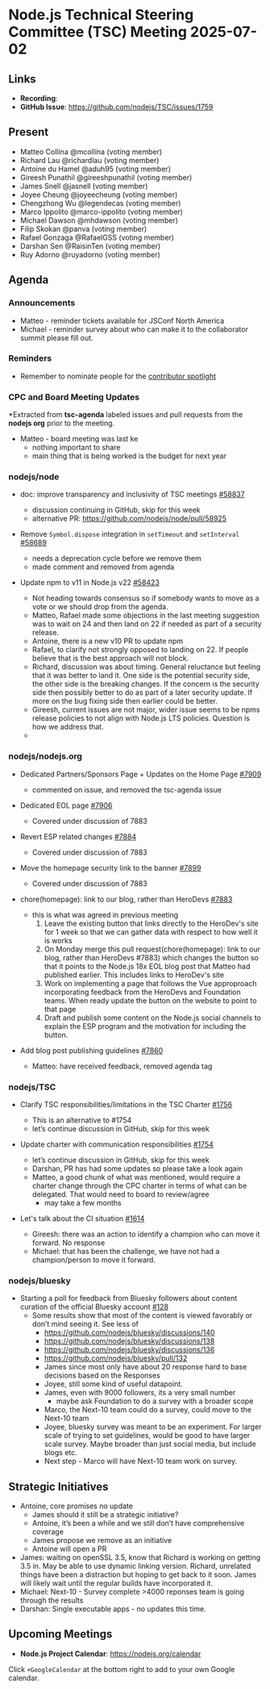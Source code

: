 # Node.js Technical Steering Committee (TSC) Meeting 2025-07-02

## Links

* **Recording**:
* **GitHub Issue**: <https://github.com/nodejs/TSC/issues/1759>

## Present

* Matteo Collina @mcollina (voting member)
* Richard Lau @richardlau (voting member)
* Antoine du Hamel @aduh95 (voting member)
* Gireesh Punathil @gireeshpunathil (voting member)
* James Snell @jasnell (voting member)
* Joyee Cheung @joyeecheung (voting member)
* Chengzhong Wu @legendecas (voting member)
* Marco Ippolito @marco-ippolito (voting member)
* Michael Dawson @mhdawson (voting member)
* Filip Skokan @panva (voting member)
* Rafael Gonzaga @RafaelGSS (voting member)
* Darshan Sen @RaisinTen (voting member)
* Ruy Adorno @ruyadorno (voting member)

## Agenda

### Announcements

* Matteo - reminder tickets available for JSConf North America
* Michael - reminder survey about who can make it to the collaborator summit please fill out.

### Reminders

* Remember to nominate people for the [contributor spotlight](https://github.com/nodejs/node/blob/main/doc/contributing/reconizing-contributors.md#bi-monthly-contributor-spotlight)

### CPC and Board Meeting Updates

*Extracted from **tsc-agenda** labeled issues and pull requests from the **nodejs org** prior to the meeting.

* Matteo - board meeting was last ke
  * nothing important to share
  * main thing that is being worked is the budget for next year

### nodejs/node

* doc: improve transparency and inclusivity of TSC meetings [#58837](https://github.com/nodejs/node/pull/58837)
  * discussion continuing in GitHub, skip for this week
  * alternative PR: <https://github.com/nodejs/node/pull/58925>

* Remove `Symbol.dispose` integration in `setTimeout` and `setInterval` [#58689](https://github.com/nodejs/node/issues/58689)
  * needs a deprecation cycle before we remove them
  * made comment and removed from agenda

* Update npm to v11 in Node.js v22 [#58423](https://github.com/nodejs/node/issues/58423)
  * Not heading towards consensus so if somebody wants to move as a vote or we should
    drop from the agenda.
  * Matteo, Rafael made some objections in the last meeting suggestion was to wait on 24
    and then land on 22 if needed as part of a security release.
  * Antoine, there is a new v10 PR to update npm
  * Rafael, to clarify not strongly opposed to landing on 22. If people believe that is the best
    approach will not block.
  * Richard, discussion was about timing. General reluctance but feeling that it was better
    to land it.  One side is the potential security side, the other side is the breaking changes. If
    the concern is the security side then possibly better to do as part of a later security update. If
    more on the bug fixing side then earlier could be better.
  * Gireesh, current issues are not major, wider issue seems to be npms release policies to not
    align with Node.js LTS policies. Question is how we address that.
  *

### nodejs/nodejs.org

* Dedicated Partners/Sponsors Page + Updates on the Home Page [#7909](https://github.com/nodejs/nodejs.org/issues/7909)
  * commented on issue, and removed the tsc-agenda issue

* Dedicated EOL page [#7906](https://github.com/nodejs/nodejs.org/issues/7906)
  * Covered under discussion of 7883

* Revert ESP related changes [#7884](https://github.com/nodejs/nodejs.org/pull/7884)
  * Covered under discussion of 7883

* Move the homepage security link to the banner [#7899](https://github.com/nodejs/nodejs.org/issues/7899)
  * Covered under discussion of 7883

* chore(homepage): link to our blog, rather than HeroDevs [#7883](https://github.com/nodejs/nodejs.org/pull/7883)
  * this is what was agreed in previous meeting
    1. Leave the existing button that links directly to the HeroDev's site for 1 week so that we can gather data with respect to how well it is works
    1. On Monday merge this pull request(chore(homepage): link to our blog, rather than HeroDevs #7883) which changes the button so that it points to the Node.js 18x EOL blog post that Matteo had published earlier. This includes links to HeroDev's site
    1. Work on implementing a page that follows the Vue approproach incorporating feedback from the HeroDevs and Foundation teams. When ready update the button on the website to point to that page
    1. Draft and publish some content on the Node.js social channels to explain the ESP program and the motivation for including the button.

* Add blog post publishing guidelines [#7860](https://github.com/nodejs/nodejs.org/pull/7860)
  * Matteo: have received feedback, removed agenda tag

### nodejs/TSC

* Clarify TSC responsibilities/limitations in the TSC Charter [#1756](https://github.com/nodejs/TSC/pull/1756)
  * This is an alternative to #1754
  * let’s continue discussion in GitHub, skip for this week

* Update charter with communication responsibilities [#1754](https://github.com/nodejs/TSC/pull/1754)
  * let’s continue discussion in GitHub, skip for this week
  * Darshan, PR has had some updates so please take a look again
  * Matteo, a good chunk of what was mentioned, would require a charter change through the
    CPC charter in terms of what can be delegated. That would need to board to review/agree
    * may take a few months

* Let's talk about the CI situation [#1614](https://github.com/nodejs/TSC/issues/1614)
  * Gireesh: there was an action to identify a champion who can move it forward. No response
  * Michael: that has been the challenge, we have not had a champion/person to move it
    forward.

### nodejs/bluesky

* Starting a poll for feedback from Bluesky followers about content curation of the official Bluesky account [#128](https://github.com/nodejs/bluesky/issues/128)
  * Some results show that most of the content is viewed favorably or don’t mind seeing it.
    See less of
    * <https://github.com/nodejs/bluesky/discussions/140>
    * <https://github.com/nodejs/bluesky/discussions/138>
    * <https://github.com/nodejs/bluesky/discussions/136>
    * <https://github.com/nodejs/bluesky/pull/132>
    * James since most only have about 20 response hard to base decisions based on the
      Responses
    * Joyee, still some kind of useful datapoint.
    * James, even with 9000 followers, its a very small number
      * maybe ask Foundation to do a survey with a broader scope
    * Marco, the Next-10 team could do a survey, could move to the Next-10 team
    * Joyee, bluesky survey was meant to be an experiment. For larger scale of trying to set
      guidelines, would be good to have larger scale survey. Maybe broader than just social
      media, but include blogs etc.
    * Next step - Marco will have Next-10 team work on survey.

## Strategic Initiatives

* Antoine, core promises no update
  * James should it still be a strategic initiative?
  * Antoine, it’s been a while and we still don’t have comprehensive coverage
  * James propose we remove as an initiative
  * Antoine will open a PR
* James: waiting on openSSL 3.5, know that Richard is working on getting 3.5 in. May be able to
  use dynamic linking version. Richard, unrelated things have been a distraction but hoping to
  get back to it soon. James will likely wait until the regular builds have incorporated it.
* Michael: Next-10 - Survey complete >4000 reponses team is going through the results
* Darshan: Single executable apps - no updates this time.

## Upcoming Meetings

* **Node.js Project Calendar**: <https://nodejs.org/calendar>

Click `+GoogleCalendar` at the bottom right to add to your own Google calendar.
